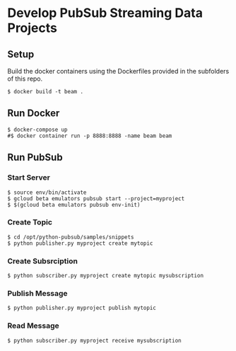 # Develop PubSub Streaming Data Projects

## Setup

Build the docker containers using the Dockerfiles provided in the subfolders of this repo.

    $ docker build -t beam .

## Run Docker

    $ docker-compose up
    #$ docker container run -p 8888:8888 -name beam beam

## Run PubSub

### Start Server

    $ source env/bin/activate
    $ gcloud beta emulators pubsub start --project=myproject
    $ $(gcloud beta emulators pubsub env-init)

### Create Topic

    $ cd /opt/python-pubsub/samples/snippets    
    $ python publisher.py myproject create mytopic

### Create Subsrciption

    $ python subscriber.py myproject create mytopic mysubscription

### Publish Message

    $ python publisher.py myproject publish mytopic

### Read Message

    $ python subscriber.py myproject receive mysubscription

